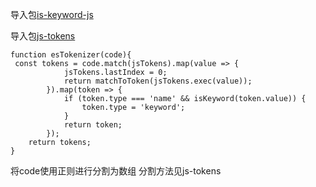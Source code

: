 导入包[is-keyword-js](https://github.com/crissdev/is-keyword-js/blob/master/index.js)

导入包[js-tokens](https://github.com/lydell/js-tokens/blob/master/index.js)


```
function esTokenizer(code){
 const tokens = code.match(jsTokens).map(value => {
            jsTokens.lastIndex = 0;
            return matchToToken(jsTokens.exec(value));
        }).map(token => {
            if (token.type === 'name' && isKeyword(token.value)) {
                token.type = 'keyword';
            }
            return token;
        });
    return tokens;
}

```
将code使用正则进行分割为数组 分割方法见js-tokens

